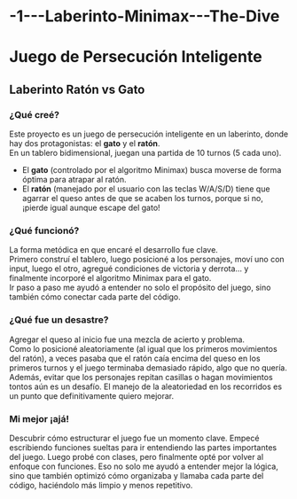 # -1---Laberinto-Minimax---The-Dive
# Juego de Persecución Inteligente  
## Laberinto Ratón vs Gato

### ¿Qué creé?
Este proyecto es un juego de persecución inteligente en un laberinto, donde hay dos protagonistas: el **gato** y el **ratón**.  
En un tablero bidimensional, juegan una partida de 10 turnos (5 cada uno).  

- El **gato** (controlado por el algoritmo Minimax) busca moverse de forma óptima para atrapar al ratón.  
- El **ratón** (manejado por el usuario con las teclas W/A/S/D) tiene que agarrar el queso antes de que se acaben los turnos, porque si no, ¡pierde igual aunque escape del gato!

### ¿Qué funcionó?
La forma metódica en que encaré el desarrollo fue clave.  
Primero construí el tablero, luego posicioné a los personajes, moví uno con input, luego el otro, agregué condiciones de victoria y derrota… y finalmente incorporé el algoritmo Minimax para el gato.  
Ir paso a paso me ayudó a entender no solo el propósito del juego, sino también cómo conectar cada parte del código.  

### ¿Qué fue un desastre?
Agregar el queso al inicio fue una mezcla de acierto y problema.  
Como lo posicioné aleatoriamente (al igual que los primeros movimientos del ratón), a veces pasaba que el ratón caía encima del queso en los primeros turnos y el juego terminaba demasiado rápido, algo que no quería.  
Además, evitar que los personajes repitan casillas o hagan movimientos tontos aún es un desafío. El manejo de la aleatoriedad en los recorridos es un punto que definitivamente quiero mejorar.  

### Mi mejor ¡ajá!
Descubrir cómo estructurar el juego fue un momento clave.
Empecé escribiendo funciones sueltas para ir entendiendo las partes importantes del juego. Luego probé con clases, pero finalmente opté por volver al enfoque con funciones. Eso no solo me ayudó a entender mejor la lógica, sino que también optimizó cómo organizaba y llamaba cada parte del código, haciéndolo más limpio y menos repetitivo.
